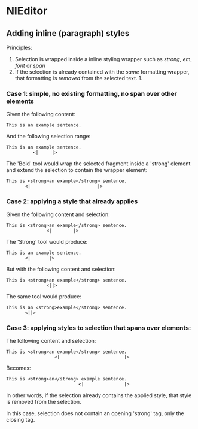 # NIEditor


## Adding inline (paragraph) styles

Principles:
1. Selection is wrapped inside a inline styling wrapper
   such as _strong_, _em_, _font_ or _span_
2. If the selection is already contained with the _same_
   formatting wrapper, that formatting is _removed_ from
   the selected text.
   1. 


### Case 1: simple, no existing formatting, no span over other elements
    
Given the following content:

    This is an example sentence.
            
And the following selection range:

    This is an example sentence.
              <|     |>
    
The 'Bold' tool would wrap the selected fragment inside a 
'strong' element and extend the selection to contain the
wrapper element:

    This is <strong>an example</strong> sentence.
           <|                         |>
           
### Case 2: applying a style that already applies    
      
Given the following content and selection:

    This is <strong>an example</strong> sentence.
                   <|        |>
                   
The 'Strong' tool would produce:
    
    This is an example sentence.
           <|       |>
           
But with the following content and selection:

    This is <strong>an example</strong> sentence.
                   <||>
                   
The same tool would produce:

    This is an <strong>example</strong> sentence.
           <||>
           
### Case 3: applying styles to selection that spans over elements:

The following content and selection:

    This is <strong>an example</strong> sentence.
                      <|                        |>
    
Becomes:

    This is <strong>an</strong> example sentence.
                               <|               |>

In other words, if the selection already contains the applied
style, that style is removed from the selection.

In this case, selection does not contain an opening 'strong' tag,
only the closing tag.


